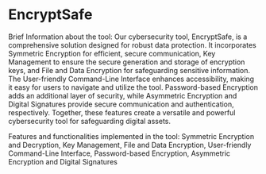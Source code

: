 # EncryptSafe

Brief Information about the tool:
Our cybersecurity tool, EncryptSafe, is a comprehensive solution designed for robust data protection. It incorporates Symmetric Encryption for efficient, secure communication, Key Management to ensure the secure generation and storage of encryption keys, and File and Data Encryption for safeguarding sensitive information. The User-friendly Command-Line Interface enhances accessibility, making it easy for users to navigate and utilize the tool. Password-based Encryption adds an additional layer of security, while Asymmetric Encryption and Digital Signatures provide secure communication and authentication, respectively. Together, these features create a versatile and powerful cybersecurity tool for safeguarding digital assets.

Features and functionalities implemented in the tool:
Symmetric Encryption and Decryption, Key Management, File and Data Encryption, User-friendly Command-Line Interface, Password-based Encryption, Asymmetric Encryption and Digital Signatures
